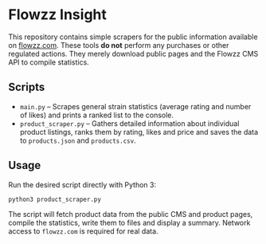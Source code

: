 # Flowzz Insight

This repository contains simple scrapers for the public information available on
[flowzz.com](https://flowzz.com). These tools **do not** perform any purchases or
other regulated actions. They merely download public pages and the Flowzz CMS
API to compile statistics.

## Scripts

- `main.py` – Scrapes general strain statistics (average rating and number of
  likes) and prints a ranked list to the console.
- `product_scraper.py` – Gathers detailed information about individual product
  listings, ranks them by rating, likes and price and saves the data to
  `products.json` and `products.csv`.

## Usage

Run the desired script directly with Python 3:

```bash
python3 product_scraper.py
```

The script will fetch product data from the public CMS and product pages,
compile the statistics, write them to files and display a summary. Network
access to `flowzz.com` is required for real data.
